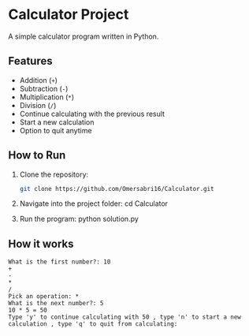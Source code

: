 # Calculator Project

A simple calculator program written in Python.  


## Features
- Addition (`+`)
- Subtraction (`-`)
- Multiplication (`*`)
- Division (`/`)
- Continue calculating with the previous result
- Start a new calculation
- Option to quit anytime

## How to Run
1. Clone the repository:
   ```bash
   git clone https://github.com/Omersabri16/Calculator.git
   
2. Navigate into the project folder:
   cd Calculator
   
3. Run the program:
   python solution.py


## How it works
```text
What is the first number?: 10
+
-
*
/
Pick an operation: *
What is the next number?: 5
10 * 5 = 50
Type 'y' to continue calculating with 50 , type 'n' to start a new calculation , type 'q' to quit from calculating:


